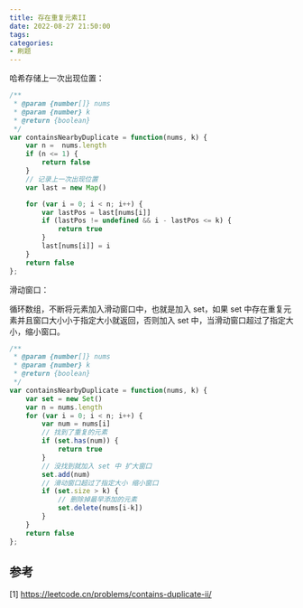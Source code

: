 ```yaml
---
title: 存在重复元素II
date: 2022-08-27 21:50:00
tags:
categories:
- 刷题
---
```


哈希存储上一次出现位置：
```javascript
/**
 * @param {number[]} nums
 * @param {number} k
 * @return {boolean}
 */
var containsNearbyDuplicate = function(nums, k) {
    var n =  nums.length
    if (n <= 1) {
        return false
    }
    // 记录上一次出现位置
    var last = new Map()

    for (var i = 0; i < n; i++) {
        var lastPos = last[nums[i]]
        if (lastPos != undefined && i - lastPos <= k) {
            return true
        }
        last[nums[i]] = i
    }
    return false
};
```

滑动窗口：

循环数组，不断将元素加入滑动窗口中，也就是加入 set，如果 set 中存在重复元素并且窗口大小小于指定大小就返回，否则加入 set 中，当滑动窗口超过了指定大小，缩小窗口。

```javascript
/**
 * @param {number[]} nums
 * @param {number} k
 * @return {boolean}
 */
var containsNearbyDuplicate = function(nums, k) {
    var set = new Set()
    var n = nums.length
    for (var i = 0; i < n; i++) {
        var num = nums[i]
        // 找到了重复的元素
        if (set.has(num)) {
            return true
        }
        // 没找到就加入 set 中 扩大窗口
        set.add(num)
        // 滑动窗口超过了指定大小 缩小窗口
        if (set.size > k) {
            // 删除掉最早添加的元素
            set.delete(nums[i-k])
        }
    }
    return false
};
```



## 参考
[1] https://leetcode.cn/problems/contains-duplicate-ii/